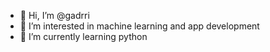 - 👋 Hi, I’m @gadrri
- 👀 I’m interested in machine learning and app development
- 🌱 I’m currently learning python 


<!---
gadrri/gadrri is a ✨ special ✨ repository because its `README.md` (this file) appears on your GitHub profile.
You can click the Preview link to take a look at your changes.
--->

